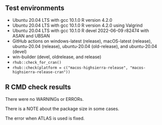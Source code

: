 ## Test environments
* Ubuntu 20.04 LTS with gcc 10.1.0
  R version 4.2.0
* Ubuntu 20.04 LTS with gcc 10.1.0
  R version 4.2.0 using Valgrind
* Ubuntu 20.04 LTS with gcc 10.1.0
  R devel 2022-06-09 r82474 with ASAN and UBSAN
* GitHub actions on windows-latest (release), macOS-latest (release), 
  ubuntu-20.04 (release), ubuntu-20.04 (old-release), and ubuntu-20.04 (devel)
* win-builder (devel, oldrelease, and release)
* `rhub::check_for_cran()`
* `rhub::check(platform = c("macos-highsierra-release", "macos-highsierra-release-cran"))`
  
## R CMD check results
There were no WARNINGs or ERRORs.

There is a NOTE about the package size in some cases.

The error when ATLAS is used is fixed.
